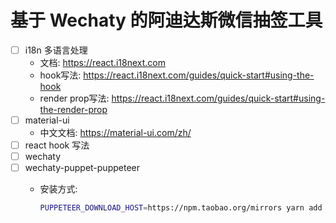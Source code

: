 # 基于 Wechaty 的阿迪达斯微信抽签工具

- [ ] i18n 多语言处理
  - 文档: <https://react.i18next.com>
  - hook写法: <https://react.i18next.com/guides/quick-start#using-the-hook>
  - render prop写法: <https://react.i18next.com/guides/quick-start#using-the-render-prop>
- [ ] material-ui
  - 中文文档: <https://material-ui.com/zh/>
- [ ] react hook 写法
- [ ] wechaty
- [ ] wechaty-puppet-puppeteer
  - 安装方式:

    ``` bash
    PUPPETEER_DOWNLOAD_HOST=https://npm.taobao.org/mirrors yarn add wechaty-puppet-puppeteer
    ```
